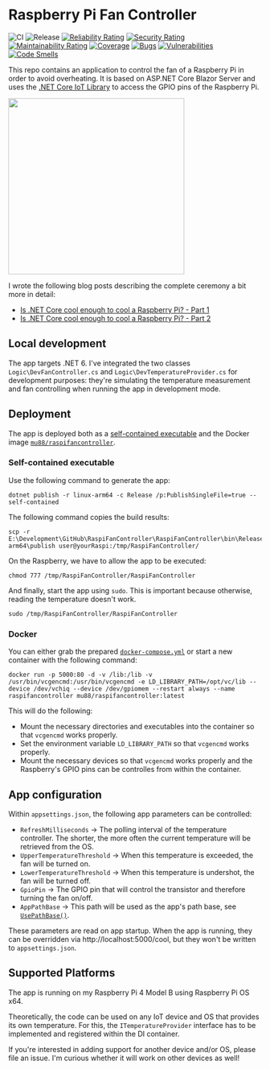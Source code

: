 # Raspberry Pi Fan Controller
![CI](https://github.com/mu88/RaspiFanController/workflows/CI/badge.svg)
![Release](https://github.com/mu88/RaspiFanController/workflows/Release/badge.svg)
[![Reliability Rating](https://sonarcloud.io/api/project_badges/measure?project=mu88_RaspiFanController&metric=reliability_rating)](https://sonarcloud.io/summary/new_code?id=mu88_RaspiFanController)
[![Security Rating](https://sonarcloud.io/api/project_badges/measure?project=mu88_RaspiFanController&metric=security_rating)](https://sonarcloud.io/summary/new_code?id=mu88_RaspiFanController)
[![Maintainability Rating](https://sonarcloud.io/api/project_badges/measure?project=mu88_RaspiFanController&metric=sqale_rating)](https://sonarcloud.io/summary/new_code?id=mu88_RaspiFanController)
[![Coverage](https://sonarcloud.io/api/project_badges/measure?project=mu88_RaspiFanController&metric=coverage)](https://sonarcloud.io/summary/new_code?id=mu88_RaspiFanController)
[![Bugs](https://sonarcloud.io/api/project_badges/measure?project=mu88_RaspiFanController&metric=bugs)](https://sonarcloud.io/summary/new_code?id=mu88_RaspiFanController)
[![Vulnerabilities](https://sonarcloud.io/api/project_badges/measure?project=mu88_RaspiFanController&metric=vulnerabilities)](https://sonarcloud.io/summary/new_code?id=mu88_RaspiFanController)
[![Code Smells](https://sonarcloud.io/api/project_badges/measure?project=mu88_RaspiFanController&metric=code_smells)](https://sonarcloud.io/summary/new_code?id=mu88_RaspiFanController)

This repo contains an application to control the fan of a Raspberry Pi in order to avoid overheating. It is based on ASP.NET Core Blazor Server and uses the [.NET Core IoT Library](https://github.com/dotnet/iot) to access the GPIO pins of the Raspberry Pi.

<img src="https://mu88.github.io/public/post_assets/2020-04-24-Raspi-Fan-Controller/Image1.jpg" width="350" />

I wrote the following blog posts describing the complete ceremony a bit more in detail:
*   [Is .NET Core cool enough to cool a Raspberry Pi? - Part 1](https://mu88.github.io/2020/04/24/Raspi-Fan-Controller_p1)
*   [Is .NET Core cool enough to cool a Raspberry Pi? - Part 2](https://mu88.github.io/2020/04/24/Raspi-Fan-Controller_p1)

## Local development
The app targets .NET 6. I've integrated the two classes `Logic\DevFanController.cs` and `Logic\DevTemperatureProvider.cs` for development purposes: they're simulating the temperature measurement and fan controlling when running the app in development mode.

## Deployment
The app is deployed both as a [self-contained executable](https://docs.microsoft.com/en-us/dotnet/core/deploying/#publish-self-contained) and the Docker image [`mu88/raspifancontroller`](https://hub.docker.com/repository/docker/mu88/raspifancontroller).

### Self-contained executable
Use the following command to generate the app:
```shell
dotnet publish -r linux-arm64 -c Release /p:PublishSingleFile=true --self-contained
```

The following command copies the build results:
```shell
scp -r E:\Development\GitHub\RaspiFanController\RaspiFanController\bin\Release\net6.0\linux-arm64\publish user@yourRaspi:/tmp/RaspiFanController/
```

On the Raspberry, we have to allow the app to be executed:
```shell
chmod 777 /tmp/RaspiFanController/RaspiFanController
```

And finally, start the app using `sudo`. This is important because otherwise, reading the temperature doesn't work.
```shell
sudo /tmp/RaspiFanController/RaspiFanController
```

### Docker
You can either grab the prepared [`docker-compose.yml`](/RaspiFanController/docker-compose.yml) or start a new container with the following command:
```shell
docker run -p 5000:80 -d -v /lib:/lib -v /usr/bin/vcgencmd:/usr/bin/vcgencmd -e LD_LIBRARY_PATH=/opt/vc/lib --device /dev/vchiq --device /dev/gpiomem --restart always --name raspifancontroller mu88/raspifancontroller:latest
```
This will do the following:
*   Mount the necessary directories and executables into the container so that `vcgencmd` works properly.
*   Set the environment variable `LD_LIBRARY_PATH` so that `vcgencmd` works properly.
*   Mount the necessary devices so that `vcgencmd` works properly and the Raspberry's GPIO pins can be controlles from within the container.

## App configuration
Within `appsettings.json`, the following app parameters can be controlled:

*   `RefreshMilliseconds` → The polling interval of the temperature controller. The shorter, the more often the current temperature will be retrieved from the OS.
*   `UpperTemperatureThreshold` → When this temperature is exceeded, the fan will be turned on.
*   `LowerTemperatureThreshold` → When this temperature is undershot, the fan will be turned off.
*   `GpioPin` → The GPIO pin that will control the transistor and therefore turning the fan on/off.
*   `AppPathBase` → This path will be used as the app's path base, see [`UsePathBase()`](https://docs.microsoft.com/en-us/dotnet/api/microsoft.aspnetcore.builder.usepathbaseextensions.usepathbase?f1url=https%3A%2F%2Fmsdn.microsoft.com%2Fquery%2Fdev16.query%3FappId%3DDev16IDEF1%26l%3DEN-US%26k%3Dk(Microsoft.AspNetCore.Builder.UsePathBaseExtensions.UsePathBase);k(DevLang-csharp)%26rd%3Dtrue%26f%3D255%26MSPPError%3D-2147217396&view=aspnetcore-3.1).

These parameters are read on app startup. When the app is running, they can be overridden via http://localhost:5000/cool, but they won't be written to `appsettings.json`.

## Supported Platforms
The app is running on my Raspberry Pi 4 Model B using Raspberry Pi OS x64.

Theoretically, the code can be used on any IoT device and OS that provides its own temperature. For this, the `ITemperatureProvider` interface has to be implemented and registered within the DI container.

If you're interested in adding support for another device and/or OS, please file an issue. I'm curious whether it will work on other devices as well!
